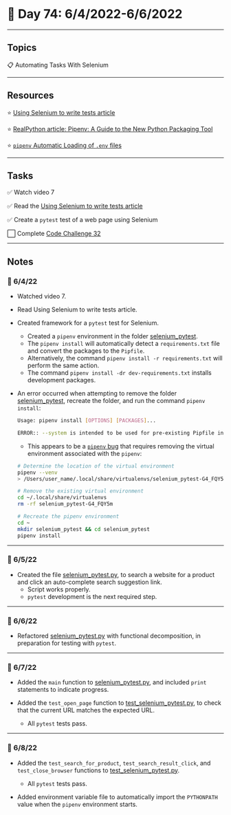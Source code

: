 # :calendar: Day 74: 6/4/2022-6/6/2022

---

## Topics

:clipboard: Automating Tasks With Selenium

---

## Resources

:star: [Using Selenium to write tests article](https://selenium-python.readthedocs.io/getting-started.html#using-selenium-to-write-tests)

:star: [RealPython article: Pipenv: A Guide to the New Python Packaging Tool](https://realpython.com/pipenv-guide/#i-already-have-a-requirementstxt-how-do-i-convert-to-a-pipfile)

:star: [`pipenv` Automatic Loading of `.env` files](https://pipenv.pypa.io/en/latest/advanced/#automatic-loading-of-env)

---

## Tasks

:white_check_mark: Watch video 7

:white_check_mark: Read the [Using Selenium to write tests article](https://selenium-python.readthedocs.io/getting-started.html#using-selenium-to-write-tests)

:white_check_mark: Create a `pytest` test of a web page using Selenium

:white_large_square: Complete [Code Challenge 32](https://codechalleng.es/challenges/32/)

---

## Notes

### :notebook: 6/4/22

- Watched video 7.

- Read Using Selenium to write tests article.

- Created framework for a `pytest` test for Selenium.
    - Created a `pipenv` environment in the folder [selenium_pytest](https://github.com/timothyhull/100daysofcode/tree/main/days/_74/selenium_pytest).
    - The `pipenv install` will automatically detect a `requirements.txt` file and convert the packages to the `Pipfile`.
    - Alternatively, the command `pipenv install -r requirements.txt` will perform the same action.
    - The command `pipenv install -dr dev-requirements.txt` installs development packages.

- An error occurred when attempting to remove the folder [selenium_pytest](https://github.com/timothyhull/100daysofcode/tree/main/days/_74/selenium_pytest), recreate the folder, and run the command `pipenv install`:

    ```bash
    Usage: pipenv install [OPTIONS] [PACKAGES]...

    ERROR:: --system is intended to be used for pre-existing Pipfile installation, not installation of specific packages. Aborting.
    ```

    - This appears to be a [`pipenv` bug](https://github.com/pypa/pipenv/issues/5052) that requires removing the virtual environment associated with the `pipenv`:

    ```bash
    # Determine the location of the virtual environment
    pipenv --venv
    > /Users/user_name/.local/share/virtualenvs/selenium_pytest-G4_FQY5m

    # Remove the existing virtual environment
    cd ~/.local/share/virtualenvs
    rm -rf selenium_pytest-G4_FQY5m

    # Recreate the pipenv environment
    cd ~
    mkdir selenium_pytest && cd selenium_pytest
    pipenv install
    ```

---

### :notebook: 6/5/22

- Created the file [selenium_pytest.py](https://github.com/timothyhull/100daysofcode/blob/main/days/_74/app/selenium_pytest/selenium_pytest.py), to search a website for a product and click an auto-complete search suggestion link.
    - Script works properly.
    - `pytest` development is the next required step.

---

### :notebook: 6/6/22

- Refactored [selenium_pytest.py](https://github.com/timothyhull/100daysofcode/blob/main/days/_74/app/selenium_pytest/selenium_pytest.py) with functional decomposition, in preparation for testing with `pytest`.

---

### :notebook: 6/7/22

- Added the `main` function to [selenium_pytest.py](https://github.com/timothyhull/100daysofcode/blob/main/days/_74/app/selenium_pytest/selenium_pytest.py), and included `print` statements to indicate progress.

- Added the `test_open_page` function to [test_selenium_pytest.py](https://github.com/timothyhull/100daysofcode/blob/main/days/_74/tests/test_selenium_pytest.py), to check that the current URL matches the expected URL.
    - All `pytest` tests pass.

---

### :notebook: 6/8/22

- Added the `test_search_for_product`, `test_search_result_click`,  and `test_close_browser` functions to [test_selenium_pytest.py](https://github.com/timothyhull/100daysofcode/blob/main/days/_74/tests/test_selenium_pytest.py).
    - All `pytest` tests pass.

- Added environment variable file to automatically import the `PYTHONPATH` value when the `pipenv` environment starts.
